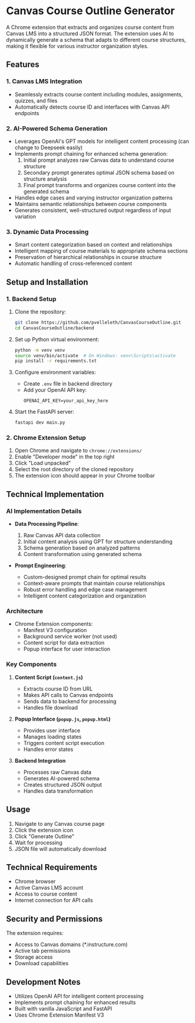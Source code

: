 # Canvas Course Outline Generator

A Chrome extension that extracts and organizes course content from Canvas LMS into a structured JSON format. The extension uses AI to dynamically generate a schema that adapts to different course structures, making it flexible for various instructor organization styles.

## Features

### 1. Canvas LMS Integration
- Seamlessly extracts course content including modules, assignments, quizzes, and files
- Automatically detects course ID and interfaces with Canvas API endpoints

### 2. AI-Powered Schema Generation
- Leverages OpenAI's GPT models for intelligent content processing (can change to Deepseek easily)
- Implements prompt chaining for enhanced schema generation:
  1. Initial prompt analyzes raw Canvas data to understand course structure
  2. Secondary prompt generates optimal JSON schema based on structure analysis
  3. Final prompt transforms and organizes course content into the generated schema
- Handles edge cases and varying instructor organization patterns
- Maintains semantic relationships between course components
- Generates consistent, well-structured output regardless of input variation

### 3. Dynamic Data Processing
- Smart content categorization based on context and relationships
- Intelligent mapping of course materials to appropriate schema sections
- Preservation of hierarchical relationships in course structure
- Automatic handling of cross-referenced content

## Setup and Installation

### 1. Backend Setup
1. Clone the repository:
   ```bash
   git clone https://github.com/pvelleleth/CanvasCourseOutline.git
   cd CanvasCourseOutline/backend
   ```

2. Set up Python virtual environment:
   ```bash
   python -m venv venv
   source venv/bin/activate  # On Windows: venv\Scripts\activate
   pip install -r requirements.txt
   ```

3. Configure environment variables:
   - Create `.env` file in backend directory
   - Add your OpenAI API key:
     ```
     OPENAI_API_KEY=your_api_key_here
     ```

4. Start the FastAPI server:
   ```bash
   fastapi dev main.py
   ```

### 2. Chrome Extension Setup
1. Open Chrome and navigate to `chrome://extensions/`
2. Enable "Developer mode" in the top right
3. Click "Load unpacked"
4. Select the root directory of the cloned repository
5. The extension icon should appear in your Chrome toolbar

## Technical Implementation

### AI Implementation Details
- **Data Processing Pipeline**:
  1. Raw Canvas API data collection
  2. Initial content analysis using GPT for structure understanding
  3. Schema generation based on analyzed patterns
  4. Content transformation using generated schema
  
- **Prompt Engineering**:
  - Custom-designed prompt chain for optimal results
  - Context-aware prompts that maintain course relationships
  - Robust error handling and edge case management
  - Intelligent content categorization and organization

### Architecture
- Chrome Extension components:
  - Manifest V3 configuration
  - Background service worker (not used)
  - Content script for data extraction
  - Popup interface for user interaction

### Key Components
1. **Content Script (`content.js`)**
   - Extracts course ID from URL
   - Makes API calls to Canvas endpoints
   - Sends data to backend for processing
   - Handles file download

2. **Popup Interface (`popup.js`, `popup.html`)**
   - Provides user interface
   - Manages loading states
   - Triggers content script execution
   - Handles error states

3. **Backend Integration**
   - Processes raw Canvas data
   - Generates AI-powered schema
   - Creates structured JSON output
   - Handles data transformation

## Usage

1. Navigate to any Canvas course page
2. Click the extension icon
3. Click "Generate Outline"
4. Wait for processing
5. JSON file will automatically download

## Technical Requirements

- Chrome browser
- Active Canvas LMS account
- Access to course content
- Internet connection for API calls

## Security and Permissions

The extension requires:
- Access to Canvas domains (*.instructure.com)
- Active tab permissions
- Storage access
- Download capabilities

## Development Notes

- Utilizes OpenAI API for intelligent content processing
- Implements prompt chaining for enhanced results
- Built with vanilla JavaScript and FastAPI
- Uses Chrome Extension Manifest V3